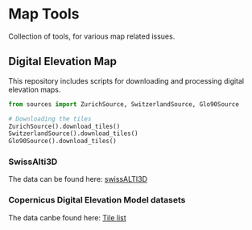 # Map Tools

Collection of tools, for various map related issues. 

## Digital Elevation Map

This repository includes scripts for downloading and processing digital elevation maps. 

```python
from sources import ZurichSource, SwitzerlandSource, Glo90Source

# Downloading the tiles
ZurichSource().download_tiles()
SwitzerlandSource().download_tiles()
Glo90Source().download_tiles()
```

### SwissAlti3D

The data can be found here: [swissALTI3D](https://www.swisstopo.admin.ch/de/geodata/height/alti3d.html)

### Copernicus Digital Elevation Model datasets

The data canbe found here: [Tile list](https://copernicus-dem-30m.s3.amazonaws.com/tileList.txt)
